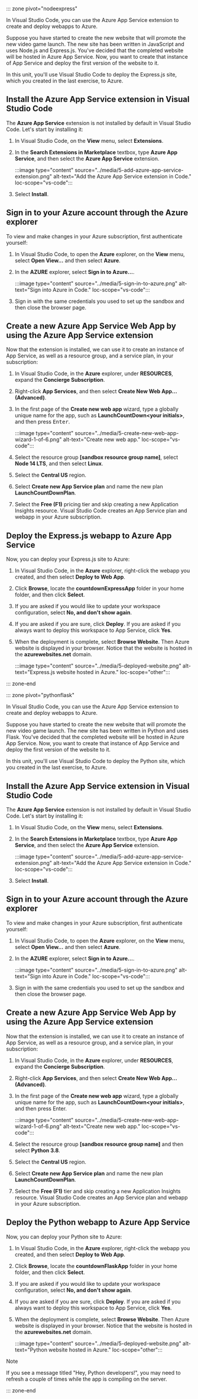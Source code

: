 ::: zone pivot="nodeexpress"

In Visual Studio Code, you can use the Azure App Service extension to create and deploy webapps to Azure.

Suppose you have started to create the new website that will promote the new video game launch. The new site has been written in JavaScript and uses Node.js and Express.js. You've decided that the completed website will be hosted in Azure App Service. Now, you want to create that instance of App Service and deploy the first version of the website to it.

In this unit, you'll use Visual Studio Code to deploy the Express.js site, which you created in the last exercise, to Azure.

## Install the Azure App Service extension in Visual Studio Code

The **Azure App Service** extension is not installed by default in Visual Studio Code. Let's start by installing it:

1. In Visual Studio Code, on the **View** menu, select **Extensions**.
1. In the **Search Extensions in Marketplace** textbox, type **Azure App Service**, and then select the **Azure App Service** extension.

    :::image type="content" source="../media/5-add-azure-app-service-extension.png" alt-text="Add the Azure App Service extension in Code." loc-scope="vs-code":::

1. Select **Install**.

## Sign in to your Azure account through the Azure explorer

To view and make changes in your Azure subscription, first authenticate yourself:

1. In Visual Studio Code, to open the **Azure** explorer, on the **View** menu, select **Open View...** and then select **Azure**.
1. In the **AZURE** explorer, select **Sign in to Azure...**.

    :::image type="content" source="../media/5-sign-in-to-azure.png" alt-text="Sign into Azure in Code." loc-scope="vs-code":::

1. Sign in with the same credentials you used to set up the sandbox and then close the browser page.

## Create a new Azure App Service Web App by using the Azure App Service extension

Now that the extension is installed, we can use it to create an instance of App Service, as well as a resource group, and a service plan, in your subscription:

1. In Visual Studio Code, in the **Azure** explorer, under **RESOURCES**, expand the **Concierge Subscription**.
1. Right-click **App Services**, and then select **Create New Web App... (Advanced)**.
1. In the first page of the **Create new web app** wizard, type a globally unique name for the app, such as **LaunchCountDown&lt;your initials&gt;**, and then press <kbd>Enter</kbd>.

    :::image type="content" source="../media/5-create-new-web-app-wizard-1-of-6.png" alt-text="Create new web app." loc-scope="vs-code":::

1. Select the resource group **<rgn>[sandbox resource group name]</rgn>**, select **Node 14 LTS**, and then select **Linux**.
1. Select the **Central US** region.
1. Select **Create new App Service plan** and name the new plan **LaunchCountDownPlan**.
1. Select the **Free (F1)** pricing tier and skip creating a new Application Insights resource. Visual Studio Code creates an App Service plan and webapp in your Azure subscription.

## Deploy the Express.js webapp to Azure App Service

Now, you can deploy your Express.js site to Azure:

1. In Visual Studio Code, in the **Azure** explorer, right-click the webapp you created, and then select **Deploy to Web App**.
1. Click **Browse**, locate the **countdownExpressApp** folder in your home folder, and then click **Select**.
1. If you are asked if you would like to update your workspace configuration, select **No, and don't show again**.
1. If you are asked if you are sure, click **Deploy**. If you are asked if you always want to deploy this workspace to App Service, click **Yes**.
1. When the deployment is complete, select **Browse Website**. Then Azure website is displayed in your browser. Notice that the website is hosted in the **azurewebsites.net** domain.

    :::image type="content" source="../media/5-deployed-website.png" alt-text="Express.js website hosted in Azure." loc-scope="other":::

::: zone-end

::: zone pivot="pythonflask"

In Visual Studio Code, you can use the Azure App Service extension to create and deploy webapps to Azure.

Suppose you have started to create the new website that will promote the new video game launch. The new site has been written in Python and uses Flask. You've decided that the completed website will be hosted in Azure App Service. Now, you want to create that instance of App Service and deploy the first version of the website to it.

In this unit, you'll use Visual Studio Code to deploy the Python site, which you created in the last exercise, to Azure.

## Install the Azure App Service extension in Visual Studio Code

The **Azure App Service** extension is not installed by default in Visual Studio Code. Let's start by installing it:

1. In Visual Studio Code, on the **View** menu, select **Extensions**.
1. In the **Search Extensions in Marketplace** textbox, type **Azure App Service**, and then select the **Azure App Service** extension.

    :::image type="content" source="../media/5-add-azure-app-service-extension.png" alt-text="Add the Azure App Service extension in Code." loc-scope="vs-code":::

1. Select **Install**.

## Sign in to your Azure account through the Azure explorer

To view and make changes in your Azure subscription, first authenticate yourself:

1. In Visual Studio Code, to open the **Azure** explorer, on the **View** menu, select **Open View...** and then select **Azure**.
1. In the **AZURE** explorer, select **Sign in to Azure...**.

    :::image type="content" source="../media/5-sign-in-to-azure.png" alt-text="Sign into Azure in Code." loc-scope="vs-code":::

1. Sign in with the same credentials you used to set up the sandbox and then close the browser page.

## Create a new Azure App Service Web App by using the Azure App Service extension

Now that the extension is installed, we can use it to create an instance of App Service, as well as a resource group, and a service plan, in your subscription:

1. In Visual Studio Code, in the **Azure** explorer, under **RESOURCES**, expand the **Concierge Subscription**.
1. Right-click **App Services**, and then select **Create New Web App... (Advanced)**.
1. In the first page of the **Create new web app** wizard, type a globally unique name for the app, such as **LaunchCountDown&lt;your initials&gt;**, and then press Enter.

    :::image type="content" source="../media/5-create-new-web-app-wizard-1-of-6.png" alt-text="Create new web app." loc-scope="vs-code":::

1. Select the resource group **<rgn>[sandbox resource group name]</rgn>** and then select **Python 3.8**. 
1. Select the **Central US** region.
1. Select **Create new App Service plan** and name the new plan **LaunchCountDownPlan**.
1. Select the **Free (F1)** tier and skip creating a new Application Insights resource. Visual Studio Code creates an App Service plan and webapp in your Azure subscription.

## Deploy the Python webapp to Azure App Service

Now, you can deploy your Python site to Azure:

1. In Visual Studio Code, in the **Azure** explorer, right-click the webapp you created, and then select **Deploy to Web App**.
1. Click **Browse**, locate the **countdownFlaskApp** folder in your home folder, and then click **Select**.
1. If you are asked if you would like to update your workspace configuration, select **No, and don't show again**.
1. If you are asked if you are sure, click **Deploy**. If you are asked if you always want to deploy this workspace to App Service, click **Yes**.
1. When the deployment is complete, select **Browse Website**. Then Azure website is displayed in your browser. Notice that the website is hosted in the **azurewebsites.net** domain.

    :::image type="content" source="../media/5-deployed-website.png" alt-text="Python website hosted in Azure." loc-scope="other":::

> [!NOTE]
> If you see a message titled "Hey, Python developers!", you may need to refresh a couple of times while the app is compiling on the server.

::: zone-end
